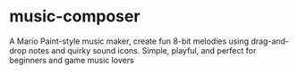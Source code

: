 # music-composer
A Mario Paint-style music maker, create fun 8-bit melodies using drag-and-drop notes and quirky sound icons. Simple, playful, and perfect for beginners and game music lovers
